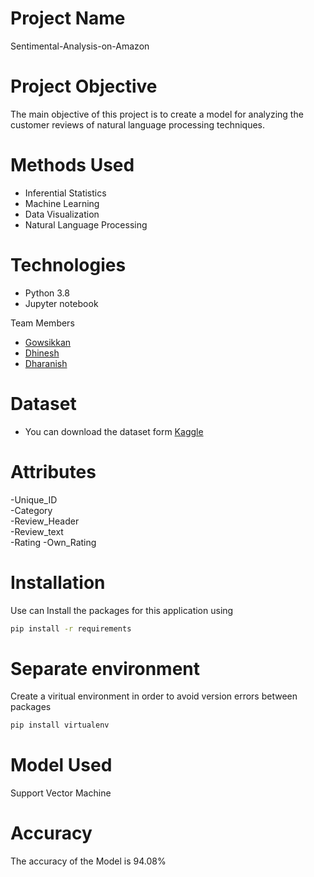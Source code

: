 # Project Name
Sentimental-Analysis-on-Amazon

# Project Objective
The main objective of this project is to create a model for analyzing the customer reviews of natural language processing techniques.

# Methods Used
- Inferential Statistics
- Machine Learning
- Data Visualization
- Natural Language Processing

# Technologies
- Python 3.8
- Jupyter notebook

Team Members
-   [Gowsikkan](www.linkedin.com/in/gowsikkan/)
-   [Dhinesh](https://www.linkedin.com/in/dhinesh-kumar-04/)
-   [Dharanish](https://www.linkedin.com/in/dharanish-s/)

# Dataset 
- You can download the dataset form [Kaggle](https://www.kaggle.com/datasets/thedevastator/amazon-customer-reviews-with-2013-2019-sentiment)

# Attributes
-Unique_ID	
-Category	
-Review_Header	
-Review_text	
-Rating	
-Own_Rating

# Installation
 Use can Install the packages for this application using
```sh
pip install -r requirements
```

# Separate environment
Create a viritual environment in order to avoid version errors between packages
```sh
pip install virtualenv
```

# Model Used 
Support Vector Machine 

# Accuracy 
The accuracy of the Model is 94.08%
